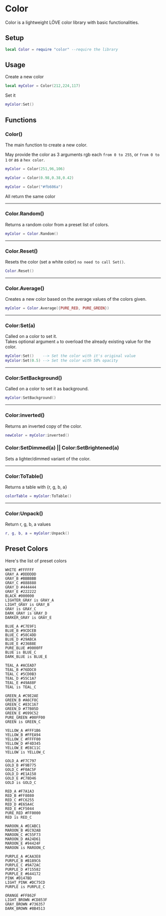 # Color

Color is a lightweight LÖVE color library with basic functionalities.

## Setup

```lua
local Color = require "color" --require the library
```

## Usage

Create a new color

```lua
local myColor = Color(212,224,117)
```

Set it

```lua
myColor:Set()
```

## Functions

### Color()

The main function to create a new color.

May provide the color as 3 arguments rgb each `from 0 to 255`, or `from 0 to 1` or as a `hex color`.

```lua
myColor = Color(251,96,106)

myColor = Color(0.98,0.38,0.42)

myColor = Color("#fb606a")
```

All return the same color

---

### Color.Random()

Returns a random color from a preset list of colors.

```lua
myColor = Color.Random()
```

---

### Color.Reset()

Resets the color (set a white color) `no need to call Set()`.

```lua
Color.Reset()
```

---

### Color.Average()

Creates a new color based on the average values of the colors given.

```lua
myColor = Color.Average({PURE_RED, PURE_GREEN})
```

---
### Color:Set(a)
Called on a color to set it.<br>
Takes optional argument `a` to overload the already existing value for the color.
```lua
myColor:Set()    --> Set the color with it's original value
myColor:Set(0.5) --> Set the color with 50% opacity
```
---
### Color:SetBackground()
Called on a color to set it as background.
```lua
myColor:SetBackground()
```
---
### Color:inverted()
Returns an inverted copy of the color.
```lua
newColor = myColor:inverted()
```
### Color:SetDimmed(a) || Color:SetBrightened(a)
Sets a lighter/dimmed variant of the color.

---
### Color:ToTable()
Returns a table with {r, g, b, a}
```lua
colorTable = myColor:ToTable()
```
---
### Color:Unpack()
Return r, g, b, a values
```lua
r, g, b, a = myColor:Unpack()
```

## Preset Colors
Here's the list of preset colors

`WHITE #FFFFFF `<br>
`GRAY_A #DDDDDD `<br>
`GRAY_B #BBBBBB `<br>
`GRAY_C #888888 `<br>
`GRAY_D #444444 `<br>
`GRAY_E #222222 `<br>
`BLACK #000000 `<br>
`LIGHTER_GRAY is GRAY_A`<br>
`LIGHT_GRAY is GRAY_B`<br>
`GRAY is GRAY_C`<br>
`DARK_GRAY is GRAY_D`<br>
`DARKER_GRAY is GRAY_E`<br>


`BLUE_A #C7E9F1 `<br>
`BLUE_B #9CDCEB `<br>
`BLUE_C #58C4DD `<br>
`BLUE_D #29ABCA `<br>
`BLUE_E #236B8E `<br>
`PURE_BLUE #0000FF `<br>
`BLUE is BLUE_C`<br>
`DARK_BLUE is BLUE_E`<br>

`TEAL_A #ACEAD7 `<br>
`TEAL_B #76DDC0 `<br>
`TEAL_C #5CD0B3 `<br>
`TEAL_D #55C1A7 `<br>
`TEAL_E #49A88F `<br>
`TEAL is TEAL_C`<br>

`GREEN_A #C9E2AE `<br>
`GREEN_B #A6CF8C `<br>
`GREEN_C #83C167 `<br>
`GREEN_D #77B05D `<br>
`GREEN_E #699C52 `<br>
`PURE_GREEN #00FF00 `<br>
`GREEN is GREEN_C`<br>

`YELLOW_A #FFF1B6 `<br>
`YELLOW_B #FFEA94 `<br>
`YELLOW_C #FFFF00 `<br>
`YELLOW_D #F4D345 `<br>
`YELLOW_E #E8C11C `<br>
`YELLOW is YELLOW_C`<br>

`GOLD_A #F7C797 `<br>
`GOLD_B #F9B775 `<br>
`GOLD_C #F0AC5F `<br>
`GOLD_D #E1A158 `<br>
`GOLD_E #C78D46 `<br>
`GOLD is GOLD_C`<br>


`RED_A #F7A1A3 `<br>
`RED_B #FF8080 `<br>
`RED_C #FC6255 `<br>
`RED_D #E65A4C `<br>
`RED_E #CF5044 `<br>
`PURE_RED #FF0000 `<br>
`RED is RED_C`<br>

`MAROON_A #ECABC1 `<br>
`MAROON_B #EC92AB `<br>
`MAROON_C #C55F73 `<br>
`MAROON_D #A24D61 `<br>
`MAROON_E #94424F `<br>
`MAROON is MAROON_C`<br>

`PURPLE_A #CAA3E8 `<br>
`PURPLE_B #B189C6 `<br>
`PURPLE_C #9A72AC `<br>
`PURPLE_D #715582 `<br>
`PURPLE_E #644172 `<br>
`PINK #D147BD `<br>
`LIGHT_PINK #DC75CD `<br>
`PURPLE is PURPLE_C`<br>

`ORANGE #FF862F `<br>
`LIGHT_BROWN #CD853F `<br>
`GRAY_BROWN #736357 `<br>
`DARK_BROWN #8B4513 `<br>